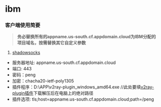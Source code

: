# ibm
 ### 客户端使用简要
> **务必替换所有的appname.us-south.cf.appdomain.cloud为IBM分配的项目域名，按需替换其它自定义参数**  

1. [shadowsocks](https://github.com/shadowsocks/shadowsocks-windows/releases/)   
* 服务器地址: appname.us-south.cf.appdomain.cloud
* 端口: 443
* 密码：peng
* 加密：chacha20-ietf-poly1305
* 插件程序：D:\APP\v2ray-plugin_windows_amd64.exe  //此处要填[v2ray-plugin插件](https://github.com/shadowsocks/v2ray-plugin/releases)下载解压后在电脑上的绝对路径
* 插件选项: tls;host=appname.us-south.cf.appdomain.cloud;path=/peng
